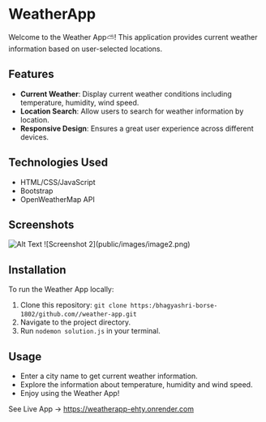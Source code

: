 # WeatherApp

Welcome to the Weather App⛅! This application provides current weather information based on user-selected locations.

## Features

- **Current Weather**: Display current weather conditions including temperature, humidity, wind speed.
- **Location Search**: Allow users to search for weather information by location.
- **Responsive Design**: Ensures a great user experience across different devices.

## Technologies Used

- HTML/CSS/JavaScript
- Bootstrap
- OpenWeatherMap API

## Screenshots

<img src="relative/path/to/image.png" alt="Alt Text" width="400" height="200"/>
![Screenshot 2](public/images/image2.png)

## Installation

To run the Weather App locally:

1. Clone this repository: `git clone https:/bhagyashri-borse-1802/github.com//weather-app.git`
2. Navigate to the project directory.
3. Run `nodemon solution.js` in your terminal.

## Usage

- Enter a city name to get current weather information.
- Explore the information about temperature, humidity and wind speed.
- Enjoy using the Weather App!
  
See Live App ->
https://weatherapp-ehty.onrender.com
